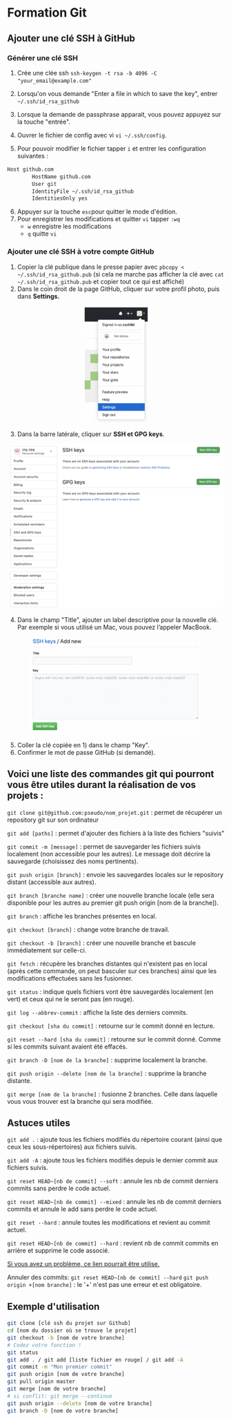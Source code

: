 # Formation Git

## Ajouter une clé SSH à GitHub
### Générer une clé SSH
1. Crée une clée ssh
`ssh-keygen -t rsa -b 4096 -C "your_email@example.com"`
1. Lorsqu'on vous demande "Enter a file in which to save the key", entrer `~/.ssh/id_rsa_github`
2. Lorsque la demande de passphrase apparait, vous pouvez appuyez sur la touche
"entrée".

4. Ouvrer le fichier de config avec vi `vi ~/.ssh/config`.
5. Pour pouvoir modifier le fichier tapper `i` et entrer les configuration suivantes :
```sh
Host github.com
        HostName github.com
        User git
        IdentityFile ~/.ssh/id_rsa_github
        IdentitiesOnly yes
```
6. Appuyer sur la touche `esc`pour quitter le mode d'édition. 
7. Pour enregistrer les modifications et quitter `vi` tapper `:wq`
   * `w` enregistre les modifications
   * `q` quitte `vi`

### Ajouter une clé SSH à votre compte GitHub
1. Copier la clé publique dans le presse papier avec
`pbcopy < ~/.ssh/id_rsa_github.pub` (si cela ne marche pas afficher la clé avec `cat ~/.ssh/id_rsa_github.pub` et copier tout ce qui est affiché)
2. Dans le coin droit de la page GitHub, cliquer sur votre profil photo, puis dans **Settings.**
<div align="center">
    <img src="images/5b09a3bdaa593cc2be8a072f4aca6bb63e81dcf8a4a4cf9febdd45b6e1b5e260.png" width="150px"/>
</div>

3. Dans la barre latérale, cliquer sur **SSH et GPG keys**.
<div align="center">
    <img src="images/95110ba503ba0cb44365c6c76c8f10394b0621d986205e15591dd6f72bd68e04.png" width="500px"/>
</div>


4. Dans le champ "Title", ajouter un label descriptive pour la nouvelle clé. Par exemple
si vous utilisé un Mac, vous pouvez l’appeler MacBook.
<div align="center">
    <img src="images/e579cb97ee8c433f43b510870baf7d2cd240765e84f545f69bbc4660af8b1797.png" width="400px"/>
</div>

5. Coller la clé copiée en 1) dans le champ "Key".
6. Confirmer le mot de passe GitHub (si demandé).

## Voici une liste des commandes git qui pourront vous être utiles durant la réalisation de vos projets :

`git clone git@github.com:pseudo/nom_projet.git` : permet de récupérer un repository git sur son ordinateur

`git add [paths]` : permet d'ajouter des fichiers à la liste des fichiers "suivis"

`git commit -m [message]` : permet de sauvegarder les fichiers suivis localement (non accessible pour les autres). Le message doit décrire la sauvegarde (choisissez des noms pertinents).

`git push origin [branch]` : envoie les sauvegardes locales sur le repository distant (accessible aux autres).

`git branch [branche name]` : créer une nouvelle branche locale (elle sera disponible pour les autres au premier git push origin [nom de la branche]).

`git branch` : affiche les branches présentes en local.

`git checkout [branch]` : change votre branche de travail.

`git checkout -b [branch]` : créer une nouvelle branche et bascule immédiatement sur celle-ci.

`git fetch` : récupère les branches distantes qui n'existent pas en local (après cette commande, on peut basculer sur ces branches) ainsi que les modifications effectuées sans les fusionner.

`git status` : indique quels fichiers vont être sauvegardés localement (en vert) et ceux qui ne le seront pas (en rouge).

`git log --abbrev-commit` : affiche la liste des derniers commits.

`git checkout [sha du commit]` : retourne sur le commit donné en lecture.

`git reset --hard [sha du commit]` : retourne sur le commit donné. Comme si les commits suivant avaient été effacés.

`git branch -D [nom de la branche]` : supprime localement la branche.

`git push origin --delete [nom de la branche]` : supprime la branche distante.

`git merge [nom de la branche]` : fusionne 2 branches. Celle dans laquelle vous vous trouver est la branche qui sera modifiée.


## Astuces utiles

`git add .` : ajoute tous les fichiers modifiés du répertoire courant (ainsi que ceux les sous-répertoires) aux fichiers suivis.

`git add -A` : ajoute tous les fichiers modifiés depuis le dernier commit aux fichiers suivis.


`git reset HEAD~[nb de commit] --soft` : annule les nb de commit derniers commits sans perdre le code actuel.

`git reset HEAD~[nb de commit] --mixed` : annule les nb de commit derniers commits et annule le add sans perdre le code actuel.

`git reset --hard` : annule toutes les modifications et revient au commit actuel.

`git reset HEAD~[nb de commit] --hard` : revient nb de commit commits en arrière et supprime le code associé.

[Si vous avez un problème, ce lien pourrait être utilise.](https://ohshitgit.com/)

Annuler des commits:
`git reset HEAD~[nb de commit] --hard`
`git push origin +[nom branche]` : le '+' n'est pas une erreur et est obligatoire.

## Exemple d'utilisation

```sh
git clone [clé ssh du projet sur Github]
cd [nom du dossier où se trouve le projet]
git checkout -b [nom de votre branche]
# Codez votre fonction !
git status
git add . / git add [liste fichier en rouge] / git add -A
git commit -m "Mon premier commit"
git push origin [nom de votre branche]
git pull origin master
git merge [nom de votre branche]
# si conflit: git merge --continue
git push origin --delete [nom de votre branche]
git branch -D [nom de votre branche]
```
